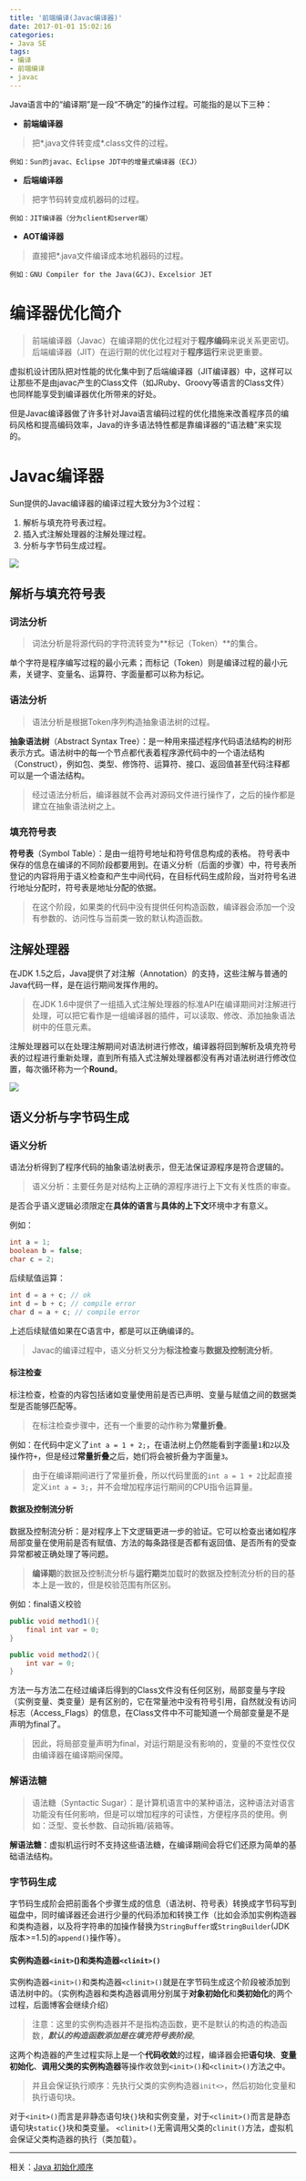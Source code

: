 ```yaml
---
title: '前端编译(Javac编译器)'
date: 2017-01-01 15:02:16
categories:
- Java SE
tags:
- 编译
- 前端编译
- javac
---
```


Java语言中的“编译期”是一段“不确定”的操作过程。可能指的是以下三种：
* **前端编译器**
> 把*.java文件转变成*.class文件的过程。

	例如：Sun的javac、Eclipse JDT中的增量式编译器（ECJ）
* **后端编译器**
> 把字节码转变成机器码的过程。

    例如：JIT编译器（分为client和server端）
* **AOT编译器**
> 直接把*.java文件编译成本地机器码的过程。

	例如：GNU Compiler for the Java(GCJ)、Excelsior JET

# 编译器优化简介
> 前端编译器（Javac）在编译期的优化过程对于**程序编码**来说关系更密切。
> 后端编译器（JIT）在运行期的优化过程对于**程序运行**来说更重要。

虚拟机设计团队把对性能的优化集中到了后端编译器（JIT编译器）中，这样可以让那些不是由javac产生的Class文件（如JRuby、Groovy等语言的Class文件）也同样能享受到编译器优化所带来的好处。

但是Javac编译器做了许多针对Java语言编码过程的优化措施来改善程序员的编码风格和提高编码效率，Java的许多语法特性都是靠编译器的“语法糖”来实现的。

# Javac编译器
Sun提供的Javac编译器的编译过程大致分为3个过程：
1. 解析与填充符号表过程。
2. 插入式注解处理器的注解处理过程。
3. 分析与字节码生成过程。

![](/images/jvm/java-compile-process.png)

## 解析与填充符号表
### 词法分析
> 词法分析是将源代码的字符流转变为**标记（Token）**的集合。

单个字符是程序编写过程的最小元素；而标记（Token）则是编译过程的最小元素，关键字、变量名、运算符、字面量都可以称为标记。

### 语法分析
> 语法分析是根据Token序列构造抽象语法树的过程。

**抽象语法树**（Abstract Syntax Tree）：是一种用来描述程序代码语法结构的树形表示方式。语法树中的每一个节点都代表着程序源代码中的一个语法结构（Construct），例如包、类型、修饰符、运算符、接口、返回值甚至代码注释都可以是一个语法结构。

> 经过语法分析后，编译器就不会再对源码文件进行操作了，之后的操作都是建立在抽象语法树之上。

### 填充符号表
**符号表**（Symbol Table）：是由一组符号地址和符号信息构成的表格。
符号表中保存的信息在编译的不同阶段都要用到。在语义分析（后面的步骤）中，符号表所登记的内容将用于语义检查和产生中间代码，在目标代码生成阶段，当对符号名进行地址分配时，符号表是地址分配的依据。
> 在这个阶段，如果类的代码中没有提供任何构造函数，编译器会添加一个没有参数的、访问性与当前类一致的默认构造函数。

## 注解处理器
在JDK 1.5之后，Java提供了对注解（Annotation）的支持，这些注解与普通的Java代码一样，是在运行期间发挥作用的。
> 在JDK 1.6中提供了一组插入式注解处理器的标准API在编译期间对注解进行处理，可以把它看作是一组编译器的插件，可以读取、修改、添加抽象语法树中的任意元素。

注解处理器可以在处理注解期间对语法树进行修改，编译器将回到解析及填充符号表的过程进行重新处理，直到所有插入式注解处理器都没有再对语法树进行修改位置，每次循环称为一个**Round**。

![](/images/jvm/javac-compiler-process.png)

## 语义分析与字节码生成
### 语义分析
语法分析得到了程序代码的抽象语法树表示，但无法保证源程序是符合逻辑的。
> 语义分析：主要任务是对结构上正确的源程序进行上下文有关性质的审查。

是否合乎语义逻辑必须限定在**具体的语言**与**具体的上下文**环境中才有意义。

例如：
```java
int a = 1;
boolean b = false;
char c = 2;
```
后续赋值运算：
```java
int d = a + c; // ok
int d = b + c; // compile error
char d = a + c; // compile error
```
上述后续赋值如果在C语言中，都是可以正确编译的。

> Javac的编译过程中，语义分析又分为**标注检查**与**数据及控制流分析**。

#### 标注检查
标注检查，检查的内容包括诸如变量使用前是否已声明、变量与赋值之间的数据类型是否能够匹配等。
> 在标注检查步骤中，还有一个重要的动作称为**常量折叠**。

例如：在代码中定义了`int a = 1 + 2;`，在语法树上仍然能看到字面量`1`和`2`以及操作符`+`，但是经过**常量折叠**之后，她们将会被折叠为字面量`3`。
> 由于在编译期间进行了常量折叠，所以代码里面的`int a = 1 + 2`比起直接定义`int a = 3;`，并不会增加程序运行期间的CPU指令运算量。

#### 数据及控制流分析
数据及控制流分析：是对程序上下文逻辑更进一步的验证。它可以检查出诸如程序局部变量在使用前是否有赋值、方法的每条路径是否都有返回值、是否所有的受查异常都被正确处理了等问题。
> **编译期**的数据及控制流分析与**运行期**类加载时的数据及控制流分析的目的基本上是一致的，但是校验范围有所区别。

例如：final语义校验
```java
public void method1(){
	final int var = 0;
}

public void method2(){
	int var = 0;
}
```
方法一与方法二在经过编译后得到的Class文件没有任何区别，局部变量与字段（实例变量、类变量）是有区别的，它在常量池中没有符号引用，自然就没有访问标志（Access_Flags）的信息，在Class文件中不可能知道一个局部变量是不是声明为final了。
> 因此，将局部变量声明为final，对运行期是没有影响的，变量的不变性仅仅由编译器在编译期间保障。

### 解语法糖
> 语法糖（Syntactic Sugar）：是计算机语言中的某种语法，这种语法对语言功能没有任何影响，但是可以增加程序的可读性，方便程序员的使用。例如：泛型、变长参数、自动拆箱/装箱等。

**解语法糖**：虚拟机运行时不支持这些语法糖，在编译期间会将它们还原为简单的基础语法结构。

### 字节码生成
字节码生成阶会把前面各个步骤生成的信息（语法树、符号表）转换成字节码写到磁盘中，同时编译器还会进行少量的代码添加和转换工作（比如会添加实例构造器和类构造器，以及将字符串的加操作替换为`StringBuffer`或`StringBuilder`(JDK版本>=1.5)的`append()`操作等）。

#### 实例构造器`<init>`()和类构造器`<clinit>()`
实例构造器`<init>()`和类构造器`<clinit>()`就是在字节码生成这个阶段被添加到语法树中的。（实例构造器和类构造器调用分别属于**对象初始化**和**类初始化**的两个过程，后面博客会继续介绍）
> 注意：这里的实例构造器并不是指构造函数，更不是默认的构造的构造函数，***默认的构造函数添加是在填充符号表阶段***。

这两个构造器的产生过程实际上是一个**代码收敛**的过程，编译器会把**语句块**、**变量初始化**、**调用父类的实例构造器**等操作收敛到`<init>()`和`<clinit>()`方法之中。
> 并且会保证执行顺序：先执行父类的实例构造器`init<>`，然后初始化变量和执行语句块。

对于`<init>()`而言是非静态语句块`{}`块和实例变量，对于`<clinit>()`而言是静态语句块`static{}`块和类变量。
`<clinit>()`无需调用父类的`clinit()`方法，虚拟机会保证父类构造器的执行（类加载）。


* * *

相关：[Java 初始化顺序](https://rogerfang.github.io/2016/12/30/Java-%E5%88%9D%E5%A7%8B%E5%8C%96%E9%A1%BA%E5%BA%8F/)